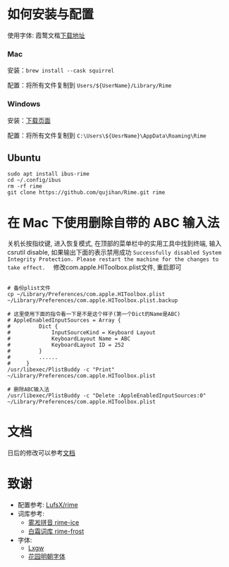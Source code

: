 # 如何安装与配置
使用字体: 霞鹜文楷[下载地址](https://github.com/lxgw/LxgwWenKai)
### Mac
安装：`brew install --cask squirrel`

配置：将所有文件复制到 `Users/${UserName}/Library/Rime`

### Windows
安装：[下载页面](https://github.com/rime/weasel/releases)

配置：将所有文件复制到 `C:\Users\${UesrName}\AppData\Roaming\Rime`

## Ubuntu
```
sudo apt install ibus-rime
cd ~/.config/ibus
rm -rf rime
git clone https://github.com/qujihan/Rime.git rime
```

# 在 Mac 下使用删除自带的 ABC 输入法
关机长按指纹键, 进入恢复模式, 在顶部的菜单栏中的实用工具中找到终端, 输入 csrutil disable, 如果输出下面的表示禁用成功
`Successfully disabled System Integrity Protection. Please restart the machine for the changes to take effect. 
`
修改com.apple.HIToolbox.plist文件, 重启即可
```shell

# 备份plist文件
cp ~/Library/Preferences/com.apple.HIToolbox.plist  ~/Library/Preferences/com.apple.HIToolbox.plist.backup

# 这里使用下面的指令看一下是不是这个样子(第一个Dict的Name是ABC)
# AppleEnabledInputSources = Array {
#         Dict {
#             InputSourceKind = Keyboard Layout
#             KeyboardLayout Name = ABC
#             KeyboardLayout ID = 252
#         }
#         ......
#     }
/usr/libexec/PlistBuddy -c "Print"  ~/Library/Preferences/com.apple.HIToolbox.plist 

# 删除ABC输入法
/usr/libexec/PlistBuddy -c "Delete :AppleEnabledInputSources:0"  ~/Library/Preferences/com.apple.HIToolbox.plist 

```

# 文档
日后的修改可以参考[文档](https://github.com/LEOYoon-Tsaw/Rime_collections)

# 致谢
- 配置参考: [LufsX/rime](https://github.com/LufsX/rime)
- 词库参考: 
    - [雾凇拼音 rime-ice](https://github.com/iDvel/rime-ice)
    - [白霜词库 rime-frost](https://github.com/gaboolic/rime-frost)
- 字体: 
    - [Lxgw](https://github.com/lxgw)
    - [花园明朝字体](https://glyphwiki.org/hanazono/)




